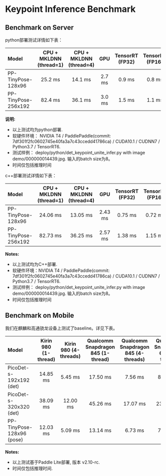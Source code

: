 # Keypoint Inference Benchmark

## Benchmark on Server
python部署测试详情如下表：

| Model | CPU + MKLDNN (thread=1) | CPU + MKLDNN (thread=4) | GPU | TensorRT (FP32) | TensorRT (FP16) |
| :------------------------ | :------: | :------: | :-----: | :---: | :---: |
| PP-TinyPose-128x96 | 25.2 ms | 14.1 ms | 2.7 ms | 0.9 ms | 0.8 ms |
| PP-TinyPose-256x192 | 82.4 ms | 36.1 ms | 3.0 ms | 1.5 ms | 1.1 ms |

**说明:**
- 以上测试均为python部署.
- 软硬件环境： NVIDIA T4 / PaddlePaddle(commit: 7df301f2fc0602745e40fa3a7c43ccedd41786ca) / CUDA10.1 / CUDNN7 / Python3.7 / TensorRT6.
- 测试样例： deploy/python/det_keypoint_unite_infer.py with image demo/000000014439.jpg. 输入的batch size为8。
- 时间仅包括推理时间 

c++部署测试详情如下表：

| Model | CPU + MKLDNN (thread=1) | CPU + MKLDNN (thread=4) | GPU | TensorRT (FP32) | TensorRT (FP16) |
| :------------------------ | :------: | :------: | :-----: | :---: | :---: |
| PP-TinyPose-128x96 | 24.06 ms | 13.05 ms | 2.43 ms | 0.75 ms | 0.72 ms |
| PP-TinyPose-256x192 | 82.73 ms | 36.25 ms | 2.57 ms | 1.38 ms | 1.15 ms |


**Notes:**
-  以上测试均为C++部署.
-  软硬件环境：NVIDIA T4 / PaddlePaddle(commit: 7df301f2fc0602745e40fa3a7c43ccedd41786ca) / CUDA10.1 / CUDNN7 / Python3.7 / TensorRT6.
- 测试样例： deploy/python/det_keypoint_unite_infer.py with image demo/000000014439.jpg. 输入的batch size为8。
- 时间仅包括推理时间 

## Benchmark on Mobile
我们在麒麟和高通骁龙设备上测试了baseline。详见下表。

| Model | Kirin 980 (1-thread) | Kirin 980 (4-threads)  | Qualcomm Snapdragon 845 (1-thread) | Qualcomm Snapdragon 845 (4-threads) | Qualcomm Snapdragon 660 (1-thread) | Qualcomm Snapdragon 660 (4-threads) |
| :------------------------ | :---: | :---: | :---: | :---: | :---: | :---: |
| PicoDet-s-192x192 (det) | 14.85 ms | 5.45 ms | 17.50 ms | 7.56 ms | 80.08 ms | 27.36 ms |
| PicoDet-s-320x320 (det) | 38.09 ms | 12.00 ms | 45.26 ms | 17.07 ms | 232.81 ms | 58.68 ms |
| PP-TinyPose-128x96 (pose) | 12.03 ms | 5.09 ms | 13.14 ms | 6.73 ms | 71.87 ms | 20.04 ms |

**Notes:**
- 以上测试基于Paddle Lite部署, 版本 v2.10-rc.
- 时间仅包括推理时间.
